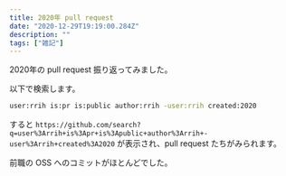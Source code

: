 ```yaml
---
title: 2020年 pull request
date: "2020-12-29T19:19:00.284Z"
description: ""
tags: ["雑記"]
---
```


2020年の pull request 振り返ってみました。

以下で検索します。

```bash
user:rrih is:pr is:public author:rrih -user:rrih created:2020
```

すると `https://github.com/search?q=user%3Arrih+is%3Apr+is%3Apublic+author%3Arrih+-user%3Arrih+created%3A2020` が表示され、pull request たちがみられます。

前職の OSS へのコミットがほとんどでした。